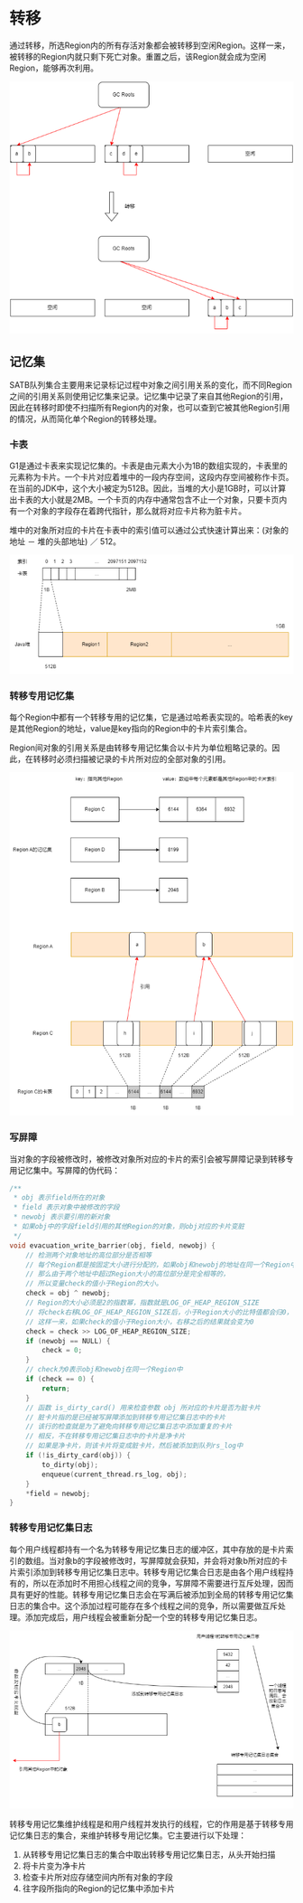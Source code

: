# 转移

通过转移，所选Region内的所有存活对象都会被转移到空闲Region。这样一来，被转移的Region内就只剩下死亡对象。重置之后，该Region就会成为空闲Region，能够再次利用。

![](../../img/g1bm8.png)

## 记忆集

SATB队列集合主要用来记录标记过程中对象之间引用关系的变化，而不同Region之间的引用关系则使用记忆集来记录。记忆集中记录了来自其他Region的引用，因此在转移时即使不扫描所有Region内的对象，也可以查到它被其他Region引用的情况，从而简化单个Region的转移处理。

### 卡表

G1是通过卡表来实现记忆集的。卡表是由元素大小为1B的数组实现的，卡表里的元素称为卡片。一个卡片对应着堆中的一段内存空间，这段内存空间被称作卡页。在当前的JDK中，这个大小被定为512B。因此，当堆的大小是1GB时，可以计算出卡表的大小就是2MB。一个卡页的内存中通常包含不止一个对象，只要卡页内有一个对象的字段存在着跨代指针，那么就将对应卡片称为脏卡片。

堆中的对象所对应的卡片在卡表中的索引值可以通过公式快速计算出来：(对象的地址 － 堆的头部地址) ／ 512。

![](../../img/g1bm9.png)

### 转移专用记忆集

每个Region中都有一个转移专用的记忆集，它是通过哈希表实现的。哈希表的key是其他Region的地址，value是key指向的Region中的卡片索引集合。

Region间对象的引用关系是由转移专用记忆集合以卡片为单位粗略记录的。因此，在转移时必须扫描被记录的卡片所对应的全部对象的引用。

![](../../img/g1bm10.png)

### 写屏障

当对象的字段被修改时，被修改对象所对应的卡片的索引会被写屏障记录到转移专用记忆集中。写屏障的伪代码：

```c++
/**
 * obj 表示field所在的对象
 * field 表示对象中被修改的字段
 * newobj 表示要引用的新对象
 * 如果obj中的字段field引用的其他Region的对象，则obj对应的卡片变脏
 */
void evacuation_write_barrier(obj, field, newobj) {
    // 检测两个对象地址的高位部分是否相等
    // 每个Region都是按固定大小进行分配的，如果obj和newobj的地址在同一个Region中，
    // 那么由于两个地址中超过Region大小的高位部分是完全相等的，
    // 所以变量check的值小于Region的大小。
    check = obj ^ newobj;
    // Region的大小必须是2的指数幂，指数就是LOG_OF_HEAP_REGION_SIZE
    // 将check右移LOG_OF_HEAP_REGION_SIZE后，小于Region大小的比特值都会归0，
    // 这样一来，如果check的值小于Region大小，右移之后的结果就会变为0
    check = check >> LOG_OF_HEAP_REGION_SIZE;
    if (newobj == NULL) {
        check = 0;
    }
    // check为0表示obj和newobj在同一个Region中
    if (check == 0) {
        return;
    }
    // 函数 is_dirty_card() 用来检查参数 obj 所对应的卡片是否为脏卡片
    // 脏卡片指的是已经被写屏障添加到转移专用记忆集日志中的卡片
    // 该行的检查就是为了避免向转移专用记忆集日志中添加重复的卡片
    // 相反，不在转移专用记忆集日志中的卡片是净卡片
    // 如果是净卡片，则该卡片将变成脏卡片，然后被添加到队列rs_log中
    if (!is_dirty_card(obj)) {
        to_dirty(obj);
        enqueue(current_thread.rs_log, obj);
    }
    *field = newobj;
}
```

### 转移专用记忆集日志

每个用户线程都持有一个名为转移专用记忆集日志的缓冲区，其中存放的是卡片索引的数组。当对象b的字段被修改时，写屏障就会获知，并会将对象b所对应的卡片索引添加到转移专用记忆集日志中。转移专用记忆集合日志是由各个用户线程持有的，所以在添加时不用担心线程之间的竞争，写屏障不需要进行互斥处理，因而具有更好的性能。转移专用记忆集日志会在写满后被添加到全局的转移专用记忆集日志的集合中。这个添加过程可能存在多个线程之间的竞争，所以需要做互斥处理。添加完成后，用户线程会被重新分配一个空的转移专用记忆集日志。

![](../../img/g1bm11.png)

转移专用记忆集维护线程是和用户线程并发执行的线程，它的作用是基于转移专用记忆集日志的集合，来维护转移专用记忆集。它主要进行以下处理：

1. 从转移专用记忆集日志的集合中取出转移专用记忆集日志，从头开始扫描
2. 将卡片变为净卡片
3. 检查卡片所对应存储空间内所有对象的字段
4. 往字段所指向的Region的记忆集中添加卡片

